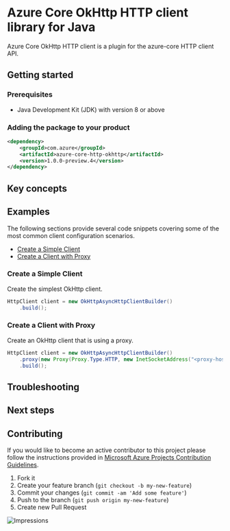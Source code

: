 # Azure Core OkHttp HTTP client library for Java

Azure Core OkHttp HTTP client is a plugin for the azure-core HTTP client API. 

## Getting started

### Prerequisites

- Java Development Kit (JDK) with version 8 or above

### Adding the package to your product

```xml
<dependency>
    <groupId>com.azure</groupId>
    <artifactId>azure-core-http-okhttp</artifactId>
    <version>1.0.0-preview.4</version>
</dependency>
```

## Key concepts

## Examples

The following sections provide several code snippets covering some of the most common client configuration scenarios.

- [Create a Simple Client](#create-a-simple-client)
- [Create a Client with Proxy](#create-a-client-with-proxy)

### Create a Simple Client

Create the simplest OkHttp client.

```java
HttpClient client = new OkHttpAsyncHttpClientBuilder()
    .build();
```

### Create a Client with Proxy

Create an OkHttp client that is using a proxy.

```java
HttpClient client = new OkHttpAsyncHttpClientBuilder()
    .proxy(new Proxy(Proxy.Type.HTTP, new InetSocketAddress("<proxy-host>", 8888)))
    .build();
```

## Troubleshooting

## Next steps

## Contributing

If you would like to become an active contributor to this project please follow the instructions provided in [Microsoft
Azure Projects Contribution Guidelines](http://azure.github.io/guidelines.html).

1. Fork it
1. Create your feature branch (`git checkout -b my-new-feature`)
1. Commit your changes (`git commit -am 'Add some feature'`)
1. Push to the branch (`git push origin my-new-feature`)
1. Create new Pull Request

![Impressions](https://azure-sdk-impressions.azurewebsites.net/api/impressions/azure-sdk-for-java/sdk/core/azure-core-http-okhttp/README.png)
